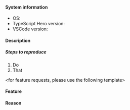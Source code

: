 <thank you for using and contributing to typescript hero>
<please fill the information below to ease up the process>
<you may even implement it and send a PR which would be very appreciated>

#### System information

- OS: <operating system>
- TypeScript Hero version: <version>
- VSCode version: <version>

#### Description

<what is going wrong>

##### Steps to reproduce

1. Do
2. That

<for feature requests, please use the following template>

#### Feature <name>

<description>

#### Reason

<why it would be cool>
